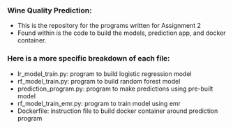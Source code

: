 ### Wine Quality Prediction:
 - This is the repository for the programs written for Assignment 2
 - Found within is the code to build the models, prediction app, and docker container.

### Here is a more specific breakdown of each file:
 - lr_model_train.py: program to build logistic regression model
 - rf_model_train.py: program to build random forest model
 - prediction_program.py: program to make predictions using pre-built model
 - rf_model_train_emr.py: program to train model using emr
 - Dockerfile: instruction file to build docker container around prediction program